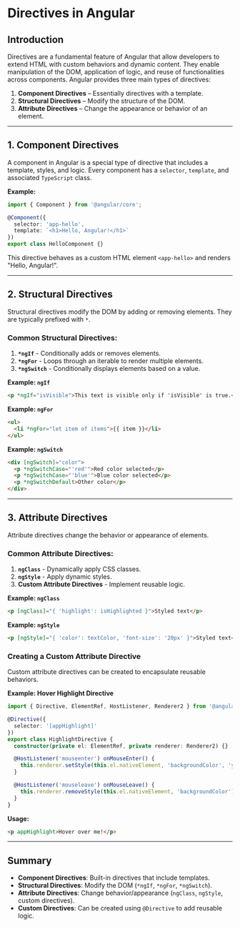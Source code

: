# Directives in Angular

## Introduction
Directives are a fundamental feature of Angular that allow developers to extend HTML with custom behaviors and dynamic content. They enable manipulation of the DOM, application of logic, and reuse of functionalities across components. Angular provides three main types of directives:

1. **Component Directives** – Essentially directives with a template.
2. **Structural Directives** – Modify the structure of the DOM.
3. **Attribute Directives** – Change the appearance or behavior of an element.

---

## 1. Component Directives
A component in Angular is a special type of directive that includes a template, styles, and logic. Every component has a `selector`, `template`, and associated `TypeScript` class.

**Example:**
```typescript
import { Component } from '@angular/core';

@Component({
  selector: 'app-hello',
  template: `<h1>Hello, Angular!</h1>`
})
export class HelloComponent {}
```

This directive behaves as a custom HTML element `<app-hello>` and renders "Hello, Angular!".

---

## 2. Structural Directives
Structural directives modify the DOM by adding or removing elements. They are typically prefixed with `*`.

### Common Structural Directives:
1. **`*ngIf`** - Conditionally adds or removes elements.
2. **`*ngFor`** - Loops through an iterable to render multiple elements.
3. **`*ngSwitch`** - Conditionally displays elements based on a value.

**Example: `ngIf`**
```html
<p *ngIf="isVisible">This text is visible only if 'isVisible' is true.</p>
```

**Example: `ngFor`**
```html
<ul>
  <li *ngFor="let item of items">{{ item }}</li>
</ul>
```

**Example: `ngSwitch`**
```html
<div [ngSwitch]="color">
  <p *ngSwitchCase="'red'">Red color selected</p>
  <p *ngSwitchCase="'blue'">Blue color selected</p>
  <p *ngSwitchDefault>Other color</p>
</div>
```

---

## 3. Attribute Directives
Attribute directives change the behavior or appearance of elements.

### Common Attribute Directives:
1. **`ngClass`** - Dynamically apply CSS classes.
2. **`ngStyle`** - Apply dynamic styles.
3. **Custom Attribute Directives** - Implement reusable logic.

**Example: `ngClass`**
```html
<p [ngClass]="{ 'highlight': isHighlighted }">Styled text</p>
```

**Example: `ngStyle`**
```html
<p [ngStyle]="{ 'color': textColor, 'font-size': '20px' }">Styled text</p>
```

### Creating a Custom Attribute Directive
Custom attribute directives can be created to encapsulate reusable behaviors.

**Example: Hover Highlight Directive**
```typescript
import { Directive, ElementRef, HostListener, Renderer2 } from '@angular/core';

@Directive({
  selector: '[appHighlight]'
})
export class HighlightDirective {
  constructor(private el: ElementRef, private renderer: Renderer2) {}

  @HostListener('mouseenter') onMouseEnter() {
    this.renderer.setStyle(this.el.nativeElement, 'backgroundColor', 'yellow');
  }

  @HostListener('mouseleave') onMouseLeave() {
    this.renderer.removeStyle(this.el.nativeElement, 'backgroundColor');
  }
}
```

**Usage:**
```html
<p appHighlight>Hover over me!</p>
```

---

## Summary
- **Component Directives**: Built-in directives that include templates.
- **Structural Directives**: Modify the DOM (`*ngIf`, `*ngFor`, `*ngSwitch`).
- **Attribute Directives**: Change behavior/appearance (`ngClass`, `ngStyle`, custom directives).
- **Custom Directives**: Can be created using `@Directive` to add reusable logic.

